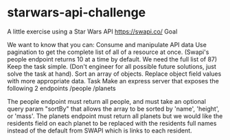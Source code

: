 # starwars-api-challenge

A little exercise using a Star Wars API https://swapi.co/
Goal
 
We want to know that you can:
Consume and manipulate API data
Use pagination to get the complete list of all of a resource at once. (Swapi's people endpoint returns 10 at a time by default. We need the full list of 87)
Keep the task simple. (Don't engineer for all possible future solutions, just solve the task at hand).
Sort an array of objects.
Replace object field values with more appropriate data.
Task
Make an express server that exposes the following 2 endpoints
/people
/planets


The people endpoint must return all people, and must take an optional query param "sortBy" that allows the array to be sorted by 'name', 'height', or 'mass'.
The planets endpoint must return all planets but we would like the residents field on each planet to be replaced with the residents full names instead of the default from SWAPI which is links to each resident.
